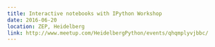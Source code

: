 ```yaml
---
title: Interactive notebooks with IPython Workshop
date: 2016-06-20
location: ZEP, Heidelberg
link: http://www.meetup.com/HeidelbergPython/events/qhqmplyvjbbc/
---
```

